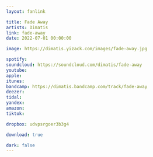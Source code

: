 ```yaml
---
layout: fanlink

title: Fade Away
artists: Dimatis
link: fade-away
date: 2022-07-01 00:00:00

image: https://dimatis.yizack.com/images/fade-away.jpg

spotify: 
soundcloud: https://soundcloud.com/dimatis/fade-away
youtube: 
apple: 
itunes: 
bandcamp: https://dimatis.bandcamp.com/track/fade-away
deezer: 
tidal: 
yandex: 
amazon: 
tiktok: 

dropbox: udvpsrgoer3b3g4

download: true

dark: false
---
```

